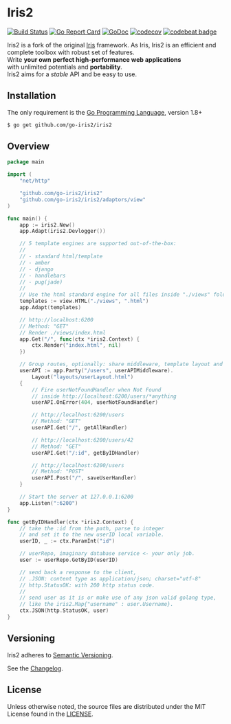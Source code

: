 Iris2
=====

[![Build Status](https://travis-ci.org/go-iris2/iris2.svg?branch=master)](https://travis-ci.org/go-iris2/iris2)
[![Go Report Card](https://goreportcard.com/badge/github.com/go-iris2/iris2)](https://goreportcard.com/report/github.com/go-iris2/iris2)
[![GoDoc](https://godoc.org/github.com/go-iris2/iris2?status.svg)](https://godoc.org/github.com/go-iris2/iris2)
[![codecov](https://codecov.io/gh/go-iris2/iris2/branch/master/graph/badge.svg)](https://codecov.io/gh/go-iris2/iris2)
[![codebeat badge](https://codebeat.co/badges/75a18e68-c2da-4ec0-a15d-335ab6836efc)](https://codebeat.co/projects/github-com-go-iris2-iris2)

Iris2 is a fork of the original [Iris](https://github.com/kataras/iris) framework. As Iris, Iris2 is an efficient and complete toolbox with robust set of features.<br/>Write <b>your own</b>
<b>perfect high-performance web applications</b> <br/>with unlimited potentials and <b>portability</b>.<br/>
Iris2 aims for a *stable* API and be easy to use.

Installation
------------

The only requirement is the [Go Programming Language](https://golang.org/dl/), version 1.8+

```bash
$ go get github.com/go-iris2/iris2
```


Overview
--------

```go
package main

import (
	"net/http"

	"github.com/go-iris2/iris2"
	"github.com/go-iris2/iris2/adaptors/view"
)

func main() {
	app := iris2.New()
	app.Adapt(iris2.Devlogger())

	// 5 template engines are supported out-of-the-box:
	//
	// - standard html/template
	// - amber
	// - django
	// - handlebars
	// - pug(jade)
	//
	// Use the html standard engine for all files inside "./views" folder with extension ".html"
	templates := view.HTML("./views", ".html")
	app.Adapt(templates)

	// http://localhost:6200
	// Method: "GET"
	// Render ./views/index.html
	app.Get("/", func(ctx *iris2.Context) {
		ctx.Render("index.html", nil)
	})

	// Group routes, optionally: share middleware, template layout and custom http errors.
	userAPI := app.Party("/users", userAPIMiddleware).
		Layout("layouts/userLayout.html")
	{
		// Fire userNotFoundHandler when Not Found
		// inside http://localhost:6200/users/*anything
		userAPI.OnError(404, userNotFoundHandler)

		// http://localhost:6200/users
		// Method: "GET"
		userAPI.Get("/", getAllHandler)

		// http://localhost:6200/users/42
		// Method: "GET"
		userAPI.Get("/:id", getByIDHandler)

		// http://localhost:6200/users
		// Method: "POST"
		userAPI.Post("/", saveUserHandler)
	}

	// Start the server at 127.0.0.1:6200
	app.Listen(":6200")
}

func getByIDHandler(ctx *iris2.Context) {
	// take the :id from the path, parse to integer
	// and set it to the new userID local variable.
	userID, _ := ctx.ParamInt("id")

	// userRepo, imaginary database service <- your only job.
	user := userRepo.GetByID(userID)

	// send back a response to the client,
	// .JSON: content type as application/json; charset="utf-8"
	// http.StatusOK: with 200 http status code.
	//
	// send user as it is or make use of any json valid golang type,
	// like the iris2.Map{"username" : user.Username}.
	ctx.JSON(http.StatusOK, user)
}
```

Versioning
----------

Iris2 adheres to [Semantic Versioning](http://semver.org/).

See the [Changelog](CHANGELOG.md).

License
-------

Unless otherwise noted, the source files are distributed
under the MIT License found in the [LICENSE](LICENSE).
